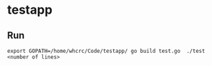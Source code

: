 # testapp
## Run
`export GOPATH=/home/whcrc/Code/testapp/
go build test.go 
./test <number of lines>`
